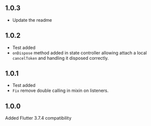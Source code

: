 ## 1.0.3

- Update the readme

## 1.0.2

- Test added
- `onDispose` method added in state controller allowing attach a local `cancelToken` and handling it disposed correctly.

## 1.0.1

- Test added
- `Fix` remove double calling in mixin on listeners.

## 1.0.0

Added Flutter 3.7.4 compatibility

